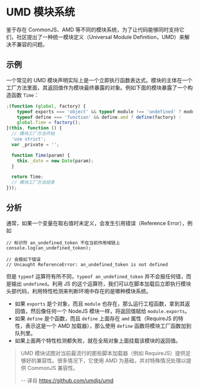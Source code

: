 # UMD 模块系统

鉴于存在 CommonJS、AMD 等不同的模块系统，为了让代码能够同时支持它们，社区提出了一种统一模块定义（Universal Module Definition，UMD）来解决不兼容的问题。

## 示例

一个常见的 UMD 模块声明实际上是一个立即执行函数表达式。模块的主体在一个工厂方法里面，其返回值作为模块最终暴露的对象。例如下面的模块暴露了一个构造函数 `Time`：

```javascript
;(function (global, factory) {
    typeof exports === 'object' && typeof module !== 'undefined' ? module.exports = factory() :
    typeof define === 'function' && define.amd ? define(factory) :
    global.Time = factory();
}(this, function () {
  // 模块工厂方法开始
  'use strict';
  var _private = '';

  function Time(param) {
    this._date = new Date(param);
  }

  return Time;
  // 模块工厂方法结束
}));
```

## 分析

通常，如果一个变量在取右值时未定义，会发生引用错误（Reference Error），例如

```
// 标识符 an_undefined_token 不在当前作用域链上
console.log(an_undefined_token);

// 会报如下错误
// Uncaught ReferenceError: an_undefined_token is not defined
```

但是 `typeof` 运算符有所不同，`typeof an_undefined_token` 并不会报任何错，而是输出 `undefined`。利用 JS 的这个运算符，我们可以在脚本加载后立即执行模块头部代码，利用特性检测来判断环境中存在的是哪种模块系统。

- 如果 `exports` 是个对象，而且 `module` 也存在，那么运行工程函数，拿到其返回值，然后像任何一个 NodeJS 模块一样，将返回值赋给 `module.exports`。
- 如果 `define` 是个函数，而且 `define` 上面存在 `amd` 属性（RequireJS 的特性，表示这是一个 AMD 加载器），那么使用 `define` 函数将模块工厂函数加到队列里。
- 如果上面两个特性检测都失败，就在全局对象上面挂载该模块的返回值。


> UMD 模块试图对当前最流行的那些脚本加载器（例如 RequireJS）提供足够好的兼容性。很多情况下，它使用 AMD 为基础，并对特殊情况处理以提供 CommonJS 兼容性。
>
> -- 译自 https://github.com/umdjs/umd

